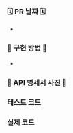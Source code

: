 ### 🗓️ PR 날짜 🗓️
<!-- YYYY/NN/DD -->
- 


### 🧐 구현 방법 🧐
<!-- 내용을 적어주세요 -->
- 

### 📸 API 명세서 사진 📸
<!-- 사진 첨부 -->
### 테스트 코드


### 실제 코드
